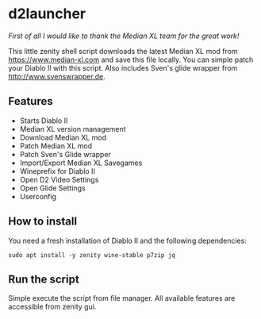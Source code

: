 # d2launcher

*First of all I would like to thank the Median XL team for the great work!*

This little zenity shell script downloads the latest Median XL mod from https://www.median-xl.com and save this file locally. You can simple patch your Diablo II with this script. Also includes Sven's glide wrapper from http://www.svenswrapper.de.

## Features
* Starts Diablo II
* Median XL version management
* Download Median XL mod
* Patch Median XL mod
* Patch Sven's Glide wrapper
* Import/Export Median XL Savegames
* Wineprefix for Diablo II
* Open D2 Video Settings
* Open Glide Settings
* Userconfig

## How to install
You need a fresh installation of Diablo II and the following dependencies:
```
sudo apt install -y zenity wine-stable p7zip jq
```

## Run the script
Simple execute the script from file manager. All available features are accessible from zenity gui.
